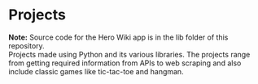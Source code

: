 # Projects
<b>Note:</b> Source code for the Hero Wiki app is in the lib folder of this repository.<br>
Projects made using Python and its various libraries.
The projects range from getting required information from APIs to web scraping and also include classic games like tic-tac-toe and hangman.
